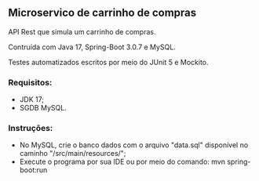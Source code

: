 ## Microservico de carrinho de compras
<p>API Rest que simula um carrinho de compras.
<p>Contruída com Java 17, Spring-Boot 3.0.7 e MySQL.
<p>Testes automatizados escritos por meio do JUnit 5 e Mockito.

### Requisitos:

- JDK 17; 
- SGDB MySQL.

### Instruções:

- No MySQL, crie o banco dados com o arquivo "data.sql" disponível no caminho "/src/main/resources/";
- Execute o programa por sua IDE ou por meio do comando: mvn spring-boot:run